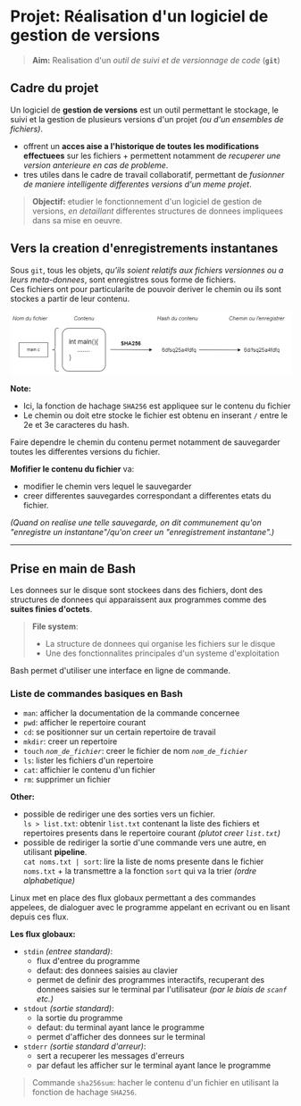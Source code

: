 # Projet: Réalisation d'un logiciel de gestion de versions
> **Aim:** Realisation d'un *outil de suivi et de versionnage de code* (**`git`**)
## Cadre du projet
Un logiciel de **gestion de versions** est un outil permettant le stockage, le suivi et la gestion de plusieurs versions d'un projet *(ou d'un ensembles de fichiers)*. 
- offrent un **acces aise a l'historique de toutes les modifications effectuees** sur les fichiers + permettent notamment de *recuperer une version anterieure en cas de probleme*. 
- tres utiles dans le cadre de travail collaboratif, permettant de *fusionner de maniere intelligente differentes versions d'un meme projet*. 
> **Objectif:** etudier le fonctionnement d'un logiciel de gestion de versions, *en detaillant* differentes structures de donnees impliquees dans sa mise en oeuvre. 
## Vers la creation d'enregistrements instantanes
Sous `git`, tous les objets, *qu'ils soient relatifs aux fichiers versionnes ou a leurs meta-donnees*, sont enregistres sous forme de fichiers. <br>
Ces fichiers ont pour particularite de pouvoir deriver le chemin ou ils sont stockes a partir de leur contenu. 
<p align="center"><img src="fichiers-stocke.png"></p>

**Note:** 
- Ici, la fonction de hachage `SHA256` est appliquee sur le contenu du fichier
- Le chemin ou doit etre stocke le fichier est obtenu en inserant `/` entre le 2e et 3e caracteres du hash. 

Faire dependre le chemin du contenu permet notamment de sauvegarder toutes les differentes versions du fichier. 


**Mofifier le contenu du fichier** va: 
- modifier le chemin vers lequel le sauvegarder 
- creer differentes sauvegardes correspondant a differentes etats du fichier. 

*(Quand on realise une telle sauvegarde, on dit communement qu'on "enregistre un instantane"/qu'on creer un "enregistrement instantane".)*
***
## Prise en main de Bash
Les donnees sur le disque sont stockees dans des fichiers, dont des structures de donnees qui apparaissent aux programmes comme des **suites finies d'octets**. 
> **File system**: 
>- La structure de donnees qui organise les fichiers sur le disque
>- Une des fonctionnalites principales d'un systeme d'exploitation

Bash permet d'utiliser une interface en ligne de commande.
### Liste de commandes basiques en Bash
- `man`: afficher la documentation de la commande concernee
- `pwd`: afficher le repertoire courant
- `cd`: se positionner sur un certain repertoire de travail
- `mkdir`: creer un repertoire
- `touch` *`nom_de_fichier`*: creer le fichier de nom *`nom_de_fichier`*
- `ls`: lister les fichiers d'un repertoire
- `cat`: affichier le contenu d'un fichier
- `rm`: supprimer un fichier

**Other:** 
- possible de rediriger une des sorties vers un fichier. <br>
  `ls > list.txt`: obtenir `list.txt` contenant la liste des fichiers et repertoires presents dans le repertoire courant *(plutot creer `list.txt`)*
- possible de rediriger la sortie d'une commande vers une autre, en utilisant **pipeline**. <br>
`cat noms.txt | sort`: lire la liste de noms presente dans le fichier `noms.txt` + la transmettre a la fonction `sort` qui va la trier *(ordre alphabetique)*

Linux met en place des flux globaux permettant a des commandes appelees, de dialoguer avec le programme appelant en ecrivant ou en lisant depuis ces flux.

**Les flux globaux:** 
- `stdin` *(entree standard)*: 
  - flux d'entree du programme
  - defaut: des donnees saisies au clavier
  - permet de definir des programmes interactifs, recuperant des donnees saisies sur le terminal par l'utilisateur *(par le biais de `scanf` etc.)*
- `stdout` *(sortie standard)*: 
  - la sortie du programme
  - defaut: du terminal ayant lance le programme
  - permet d'afficher des donnees sur le terminal
- `stderr` *(sortie standard d'arreur)*: 
  - sert a recuperer les messages d'erreurs
  - par defaut les afficher sur le terminal ayant lance le programme

> Commande `sha256sum`: hacher le contenu d'un fichier en utilisant la fonction de hachage `SHA256`.
